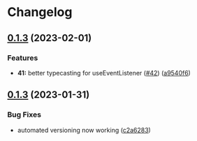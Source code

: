 # Changelog

## [0.1.3](https://github.com/joshreep/captain-hook/compare/v0.1.2...v0.1.3) (2023-02-01)


### Features

* **41:** better typecasting for useEventListener ([#42](https://github.com/joshreep/captain-hook/issues/42)) ([a9540f6](https://github.com/joshreep/captain-hook/commit/a9540f6aa00c45721cfd17a310b7fce54d847768))

## [0.1.3](https://github.com/joshreep/captain-hook/compare/v0.1.2...v0.1.3) (2023-01-31)


### Bug Fixes

* automated versioning now working ([c2a6283](https://github.com/joshreep/captain-hook/commit/c2a6283fc4fc54127207a799c74b37eee4bf5882))
